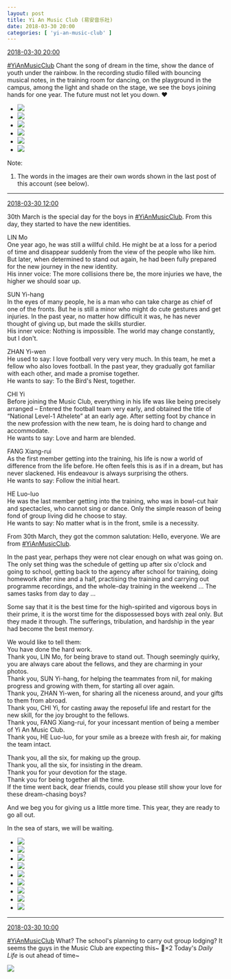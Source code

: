 ```yaml
---
layout: post
title: Yi An Music Club (易安音乐社)
date: 2018-03-30 20:00
categories: [ 'yi-an-music-club' ]
---
```


<div class="weibo-info">
  <a href="https://weibo.com/6094546964/G9NJujeve">2018-03-30 20:00</a>
</div>

[#YiAnMusicClub](https://weibo.com/p/100808beae2e3e05b17b64f63ebedca39f19b2/super_index) Chant the song of dream in the time, show the dance of youth under the rainbow. In the recording studio filled with bouncing musical notes, in the training room for dancing, on the playground in the campus, among the light and shade on the stage, we see the boys joining hands for one year. The future must not let you down. :heart:

<!-- more -->

<ul class="weibo-pic-list-2">
  <li class="weibo-pic">
    <a href="https://wx3.sinaimg.cn/mw690/006Es64Aly1fpv3fqgpy0j31og14bx0f.jpg"><img src="https://wx3.sinaimg.cn/thumb150/006Es64Aly1fpv3fqgpy0j31og14bx0f.jpg"/></a>
  </li>
  <li class="weibo-pic">
    <a href="https://wx3.sinaimg.cn/mw690/006Es64Aly1fpv3fulf6jj31jk111dw5.jpg"><img src="https://wx3.sinaimg.cn/thumb150/006Es64Aly1fpv3fulf6jj31jk111dw5.jpg"/></a>
  </li>
  <li class="weibo-pic">
    <a href="https://wx1.sinaimg.cn/mw690/006Es64Aly1fpv3fmp9htj32bw1jx1kx.jpg"><img src="https://wx1.sinaimg.cn/thumb150/006Es64Aly1fpv3fmp9htj32bw1jx1kx.jpg"/></a>
  </li>
  <li class="weibo-pic">
    <a href="https://wx3.sinaimg.cn/mw690/006Es64Aly1fpv3g0jlbpj32bc1jk1kx.jpg"><img src="https://wx3.sinaimg.cn/thumb150/006Es64Aly1fpv3g0jlbpj32bc1jk1kx.jpg"/></a>
  </li>
  <li class="weibo-pic">
    <a href="https://wx1.sinaimg.cn/mw690/006Es64Aly1fpv3g9dwsej32bc1jke81.jpg"><img src="https://wx1.sinaimg.cn/thumb150/006Es64Aly1fpv3g9dwsej32bc1jke81.jpg"/></a>
  </li>
  <li class="weibo-pic">
    <a href="https://wx1.sinaimg.cn/mw690/006Es64Aly1fpv3gdxdscj31su178wxx.jpg"><img src="https://wx1.sinaimg.cn/thumb150/006Es64Aly1fpv3gdxdscj31su178wxx.jpg"/></a>
  </li>
</ul>

Note:
1. The words in the images are their own words shown in the last post of this account (see below).

---

<div class="weibo-info">
  <a href="https://weibo.com/6094546964/G9KAi7fH9">2018-03-30 12:00</a>
</div>

30th March is the special day for the boys in [#YiAnMusicClub](https://weibo.com/p/100808beae2e3e05b17b64f63ebedca39f19b2/super_index). From this day, they started to have the new identities.

LIN Mo  
One year ago, he was still a willful child. He might be at a loss for a period of time and disappear suddenly from the view of the people who like him. But later, when determined to stand out again, he had been fully prepared for the new journey in the new identity.  
His inner voice: The more collisions there be, the more injuries we have, the higher we should soar up.

SUN Yi-hang  
In the eyes of many people, he is a man who can take charge as chief of one of the fronts. But he is still a minor who might do cute gestures and get injuries. In the past year, no matter how difficult it was, he has never thought of giving up, but made the skills sturdier.  
His inner voice: Nothing is impossible. The world may change constantly, but I don't.

ZHAN Yi-wen  
He used to say: I love football very very very much. In this team, he met a fellow who also loves football. In the past year, they gradually got familiar with each other, and made a promise together.  
He wants to say: To the Bird's Nest, together.

CHI Yi  
Before joining the Music Club, everything in his life was like being precisely arranged – Entered the football team very early, and obtained the title of “National Level-1 Athelete” at an early age. After setting foot by chance in the new profession with the new team, he is doing hard to change and accommodate.  
He wants to say: Love and harm are blended.

FANG Xiang-rui  
As the first member getting into the training, his life is now a world of difference from the life before. He often feels this is as if in a dream, but has never slackened. His endeavour is always surprising the others.  
He wants to say: Follow the initial heart.

HE Luo-luo  
He was the last member getting into the training, who was in bowl-cut hair and spectacles, who cannot sing or dance. Only the simple reason of being fond of group living did he choose to stay.  
He wants to say: No matter what is in the front, smile is a necessity.

From 30th March, they got the common salutation: Hello, everyone. We are from [#YiAnMusicClub](https://weibo.com/p/100808beae2e3e05b17b64f63ebedca39f19b2/super_index).

In the past year, perhaps they were not clear enough on what was going on. The only set thing was the schedule of getting up after six o'clock and going to school, getting back to the agency after school for training, doing homework after nine and a half, practising the training and carrying out programme recordings, and the whole-day training in the weekend … The sames tasks from day to day …

Some say that it is the best time for the high-spirited and vigorous boys in their prime, it is the worst time for the dispossessed boys with zeal only. But they made it through. The sufferings, tribulation, and hardship in the year had become the best memory.

We would like to tell them:  
You have done the hard work.  
Thank you, LIN Mo, for being brave to stand out. Though seemingly quirky, you are always care about the fellows, and they are charming in your photos.  
Thank you, SUN Yi-hang, for helping the teammates from nil, for making progress and growing with them, for starting all over again.  
Thank you, ZHAN Yi-wen, for sharing all the niceness around, and your gifts to them from abroad.  
Thank you, CHI Yi, for casting away the reposeful life and restart for the new skill, for the joy brought to the fellows.  
Thank you, FANG Xiang-rui, for your incessant mention of being a member of Yi An Music Club.  
Thank you, HE Luo-luo, for your smile as a breeze with fresh air, for making the team intact.

Thank you, all the six, for making up the group.  
Thank you, all the six, for insisting in the dream.  
Thank you for your devotion for the stage.  
Thank you for being together all the time.  
If the time went back, dear friends, could you please still show your love for these dream-chasing boys?

And we beg you for giving us a little more time. This year, they are ready to go all out.

In the sea of stars, we will be waiting.

<ul class="weibo-pic-list-3">
  <li class="weibo-pic">
    <a href="https://wx1.sinaimg.cn/mw690/006Es64Aly1fpupjjmllsj31mw21h7wh.jpg"><img src="https://wx1.sinaimg.cn/thumb150/006Es64Aly1fpupjjmllsj31mw21h7wh.jpg"/></a>
  </li>
  <li class="weibo-pic">
    <a href="https://wx1.sinaimg.cn/mw690/006Es64Aly1fpupjlbe8gj321h1mwb2a.jpg"><img src="https://wx1.sinaimg.cn/thumb150/006Es64Aly1fpupjlbe8gj321h1mwb2a.jpg"/></a>
  </li>
  <li class="weibo-pic">
    <a href="https://wx4.sinaimg.cn/mw690/006Es64Aly1fpupjim2tdj31mw21hhdt.jpg"><img src="https://wx4.sinaimg.cn/thumb150/006Es64Aly1fpupjim2tdj31mw21hhdt.jpg"/></a>
  </li>
  <li class="weibo-pic">
    <a href="https://wx2.sinaimg.cn/mw690/006Es64Aly1fpupjm9wgkj31mw21hb29.jpg"><img src="https://wx2.sinaimg.cn/thumb150/006Es64Aly1fpupjm9wgkj31mw21hb29.jpg"/></a>
  </li>
  <li class="weibo-pic">
    <a href="https://wx3.sinaimg.cn/mw690/006Es64Aly1fpupjn68daj321h1mwx6p.jpg"><img src="https://wx3.sinaimg.cn/thumb150/006Es64Aly1fpupjn68daj321h1mwx6p.jpg"/></a>
  </li>
  <li class="weibo-pic">
    <a href="https://wx2.sinaimg.cn/mw690/006Es64Aly1fpupjoi03oj31mw21h1ky.jpg"><img src="https://wx2.sinaimg.cn/thumb150/006Es64Aly1fpupjoi03oj31mw21h1ky.jpg"/></a>
  </li>
  <li class="weibo-pic">
    <a href="https://wx2.sinaimg.cn/mw690/006Es64Aly1fpupjplxp9j31mw21hhdt.jpg"><img src="https://wx2.sinaimg.cn/thumb150/006Es64Aly1fpupjplxp9j31mw21hhdt.jpg"/></a>
  </li>
  <li class="weibo-pic">
    <a href="https://wx2.sinaimg.cn/mw690/006Es64Aly1fpupjqg4ioj321h1mwb2a.jpg"><img src="https://wx2.sinaimg.cn/thumb150/006Es64Aly1fpupjqg4ioj321h1mwb2a.jpg"/></a>
  </li>
  <li class="weibo-pic">
    <a href="https://wx4.sinaimg.cn/mw690/006Es64Aly1fpupjr7udaj31mw21he81.jpg"><img src="https://wx4.sinaimg.cn/thumb150/006Es64Aly1fpupjr7udaj31mw21he81.jpg"/></a>
  </li>
</ul>

---

<div class="weibo-info">
  <a href="https://weibo.com/6094546964/G9JNPfj5r">2018-03-30 10:00</a>
</div>

[#YiAnMusicClub](https://weibo.com/p/100808beae2e3e05b17b64f63ebedca39f19b2/super_index) What? The school's planning to carry out group lodging? It seems the guys in the Music Club are expecting this~ :grimacing:×2 Today's *Daily Life* is out ahead of time~

<a href="https://wx3.sinaimg.cn/mw690/006Es64Aly1fptrr9rfbgj30m8ckmhdx.jpg">
  <img class="weibo-pic-preview" src="https://wx3.sinaimg.cn/orj360/006Es64Aly1fptrr9rfbgj30m8ckmhdx.jpg" />
</a>
